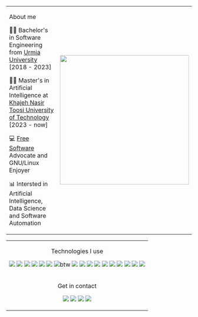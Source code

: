 <div id="container">

<div align="center">

<table>
<tr>
<td>

<div id="about" align="left">

About me

👨‍🎓 Bachelor's in Software Engineering from [Urmia University](https://www.urmia.ac.ir/) [2018 - 2023]

👨‍🎓 Master's in Artificial Intelligence at [Khajeh Nasir Toosi University of Technology](https://kntu.ac.ir/) [2023 - now]

💻 [Free Software](https://www.fsf.org/) Advocate and GNU/Linux Enjoyer

📊 Intersted in Artificial Intelligence, Data Science and Software Automation

</div>

</td>
<td>
<div id="languages" align="right">
<img width=350 src="https://github-readme-stats.vercel.app/api/top-langs/?username=rQBx91&layout=compact&bg_color=0d1117&text_color=ffffff&langs_count=8&title_color=007ec6&border_color=007ec6">
</div>

</td>
</tr>
</table>

</div>

<table>
<tr>
<td>

<div id="tech" align="center">

Technologies I use

![](https://img.shields.io/badge/-Python-ffd23f?logo=Python&logoClateolor=white&style=flat-square)
![](https://img.shields.io/badge/-C-blue?logo=C&logoColor=white&style=flat-square)
![](https://img.shields.io/badge/-Java-5283a2?logo=Java&logoColor=white&style=flat-square)
![](https://img.shields.io/badge/-Linux-f5c022?logo=Linux&logoColor=black&style=flat-square)
![](https://img.shields.io/badge/-Bash-3e484a?logo=gnubash&logoColor=white&style=flat-square)
![](https://img.shields.io/badge/-Debian-d80150?logo=Debian&logoColor=white&style=flat-square)
![btw](https://img.shields.io/badge/-Archlinux-1793d1?logo=Archlinux&logoColor=white&style=flat-square)
![](https://img.shields.io/badge/-VSCode-3585b9?logo=Visual%20Studio%20Code&logoColor=white&style=flat-square)
![](https://img.shields.io/badge/-Neovim-42a335?logo=Neovim&logoColor=white&style=flat-square)
![](https://img.shields.io/badge/-Git-f05030?logo=Git&logoColor=white&style=flat-square)
![](https://img.shields.io/badge/-Github-0d2636?logo=Github&logoColor=white&style=flat-square)
![](https://img.shields.io/badge/-SQLite-003b57?logo=SQLite&logoColor=white&style=flat-square)
![](https://img.shields.io/badge/-PostgreSQL-306792?logo=PostgreSQL&logoColor=white&style=flat-square)
![](https://img.shields.io/badge/-Docker-1f97ee?logo=Docker&logoColor=white&style=flat-square)
![](https://img.shields.io/badge/-Kubernetes-2e6ce6?logo=Kubernetes&logoColor=white&style=flat-square)
![](https://img.shields.io/badge/-Django-188970?logo=Django&logoColor=white&style=flat-square)
![](https://img.shields.io/badge/-Arduino-1a979d?logo=arduino&logoColor=white&style=flat-square)

</div>

</td>
</tr>

<tr>
<td>

<div id="contact" align="center">

Get in contact

[![](https://img.shields.io/badge/-Discord-7489dc?logo=Discord&logoColor=white&style=for-the-badge)](https://discordapp.com/users/rqbx91) 
[![](https://img.shields.io/badge/-Telegram-23aae9?logo=Telegram&logoColor=white&style=for-the-badge)](https://t.me/rQBx91) 
[![](https://img.shields.io/badge/-GMail-eb4132?logo=GMail&logoColor=white&style=for-the-badge)](mailto:ebrahimimohsen71@gmail.com) 
[![](https://img.shields.io/badge/-PGP_Key-007ec6?logo=gnuprivacyguard&logoColor=white&style=for-the-badge)](https://raw.githubusercontent.com/rQBx91/rQBx91/main/mohsen%20ebrahimi_0x38183CE6_public.asc)

</div>

</td>
</tr>

</table>

</div>
